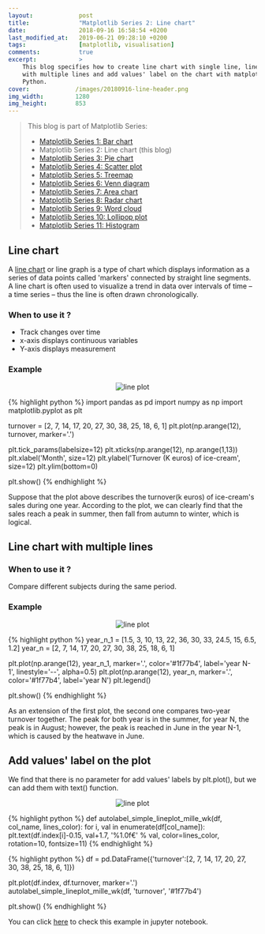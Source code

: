 ```yaml
---
layout:             post
title:              "Matplotlib Series 2: Line chart"
date:               2018-09-16 16:58:54 +0200
last_modified_at:   2019-06-21 09:28:10 +0200
tags:               [matplotlib, visualisation]
comments:           true
excerpt:            >
    This blog specifies how to create line chart with single line, line chart
    with multiple lines and add values' label on the chart with matplotlib in
    Python.
cover:             /images/20180916-line-header.png
img_width:         1280
img_height:        853
---
```


> This blog is part of Matplotlib Series:
> * [Matplotlib Series 1: Bar chart][series1]
> * Matplotlib Series 2: Line chart (this blog)
> * [Matplotlib Series 3: Pie chart][series3]
> * [Matplotlib Series 4: Scatter plot][series4]
> * [Matplotlib Series 5: Treemap][series5]
> * [Matplotlib Series 6: Venn diagram][series6]
> * [Matplotlib Series 7: Area chart][series7]
> * [Matplotlib Series 8: Radar chart][series8]
> * [Matplotlib Series 9: Word cloud][series9]
> * [Matplotlib Series 10: Lollipop plot][series10]
> * [Matplotlib Series 11: Histogram][series11]

## Line chart
A [line chart][line chart] or line graph is a type of chart which displays
information as a series of data points called 'markers' connected by straight
line segments. A line chart is often used to visualize a trend in data over
intervals of time – a time series – thus the line is often drawn chronologically.

### When to use it ?
- Track changes over time
- x-axis displays continuous variables
- Y-axis displays measurement

### Example
<p align="center">
  <img alt="line plot"
  src="{{ site.baseurl }}/images/20180916-line-chart.png"/>
</p>

{% highlight python %}
import pandas as pd
import numpy as np
import matplotlib.pyplot as plt

turnover = [2, 7, 14, 17, 20, 27, 30, 38, 25, 18, 6, 1]
plt.plot(np.arange(12), turnover, marker='.')

plt.tick_params(labelsize=12)
plt.xticks(np.arange(12), np.arange(1,13))
plt.xlabel('Month', size=12)
plt.ylabel('Turnover (K euros) of ice-cream', size=12)
plt.ylim(bottom=0)

plt.show()
{% endhighlight %}

Suppose that the plot above describes the turnover(k euros) of ice-cream's sales
during one year. According to the plot, we can clearly find that the sales
reach a peak in summer, then fall from autumn to winter, which is logical.

## Line chart with multiple lines
### When to use it ?
Compare different subjects during the same period.

### Example
<p align="center">
  <img alt="line plot"
  src="{{ site.baseurl }}/images/20180916-multi-line-chart.png"/>
</p>

{% highlight python %}
year_n_1 = [1.5, 3, 10, 13, 22, 36, 30, 33, 24.5, 15, 6.5, 1.2]
year_n = [2, 7, 14, 17, 20, 27, 30, 38, 25, 18, 6, 1]

plt.plot(np.arange(12), year_n_1, marker='.', color='#1f77b4',
         label='year N-1', linestyle='--', alpha=0.5)
plt.plot(np.arange(12), year_n, marker='.', color='#1f77b4',
         label='year N')
plt.legend()

plt.show()
{% endhighlight %}

As an extension of the first plot, the second one compares two-year turnover
together. The peak for both year is in the summer, for year N, the peak is in
August; however, the peak is reached in June in the year N-1, which is caused
by the heatwave in June.

## Add values' label on the plot
We find that there is no parameter for add values' labels by plt.plot(), but we
can add them with text() function.

<p align="center">
  <img alt="line plot"
  src="{{ site.baseurl }}/images/20180916-add-values-linechart.png"/>
</p>

{% highlight python %}
def autolabel_simple_lineplot_mille_wk(df, col_name, lines_color):
    for i, val in enumerate(df[col_name]):
        plt.text(df.index[i]-0.15,
                 val+1.7,
                 '%1.0f€' % val,
                 color=lines_color,
                 rotation=10,
                 fontsize=11)
{% endhighlight %}

{% highlight python %}
df = pd.DataFrame({'turnover':[2, 7, 14, 17, 20, 27,
                               30, 38, 25, 18, 6, 1]})

plt.plot(df.index, df.turnover, marker='.')
autolabel_simple_lineplot_mille_wk(df, 'turnover', '#1f77b4')

plt.show()
{% endhighlight %}

You can click [here][notebook] to check this example in jupyter notebook.

[line chart]: https://en.wikipedia.org/wiki/Line_chart
[notebook]: https://github.com/jingwen-z/python-playground/blob/master/python_for_data_analysis/plotting_and_visualization/line_chart.ipynb
[series1]: https://jingwen-z.github.io/data-viz-with-matplotlib-series1-bar-chart/
[series3]: https://jingwen-z.github.io/data-viz-with-matplotlib-series3-pie-chart/
[series4]: https://jingwen-z.github.io/data-viz-with-matplotlib-series4-scatter-plot/
[series5]: https://jingwen-z.github.io/data-viz-with-matplotlib-series5-treemap/
[series6]: https://jingwen-z.github.io/data-viz-with-matplotlib-series6-venn-diagram/
[series7]: https://jingwen-z.github.io/data-viz-with-matplotlib-series7-area-chart/
[series8]: https://jingwen-z.github.io/data-viz-with-matplotlib-series8-radar-chart/
[series9]: https://jingwen-z.github.io/data-viz-with-matplotlib-series9-word-cloud/
[series10]: https://jingwen-z.github.io/data-viz-with-matplotlib-series10-lollipop-plot/
[series11]: https://jingwen-z.github.io/data-viz-with-matplotlib-series11-histogram/
